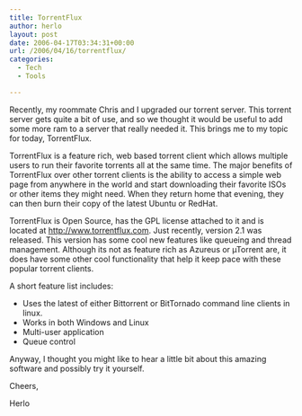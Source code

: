 ```yaml
---
title: TorrentFlux
author: herlo
layout: post
date: 2006-04-17T03:34:31+00:00
url: /2006/04/16/torrentflux/
categories:
  - Tech
  - Tools

---
```

Recently, my roommate Chris and I upgraded our torrent server. This torrent server gets quite a bit of use, and so we thought it would be useful to add some more ram to a server that really needed it. This brings me to my topic for today, TorrentFlux.

TorrentFlux is a feature rich, web based torrent client which allows multiple users to run their favorite torrents all at the same time. The major benefits of TorrentFlux over other torrent clients is the ability to access a simple web page from anywhere in the world and start downloading their favorite ISOs or other items they might need. When they return home that evening, they can then burn their copy of the latest Ubuntu or RedHat.

TorrentFlux is Open Source, has the GPL license attached to it and is located at <a title="http://www.torrentflux.com" target="_blank" href="http://www.torrentflux.com">http://www.torrentflux.com</a>. Just recently, version 2.1 was released. This version has some cool new features like queueing and thread management. Although its not as feature rich as Azureus or µTorrent are, it does have some other cool functionality that help it keep pace with these popular torrent clients.

A short feature list includes:

  * Uses the latest of either Bittorrent or BitTornado command line clients in linux.
  * Works in both Windows and Linux
  * Multi-user application
  * Queue control

Anyway, I thought you might like to hear a little bit about this amazing software and possibly try it yourself.

Cheers,

Herlo